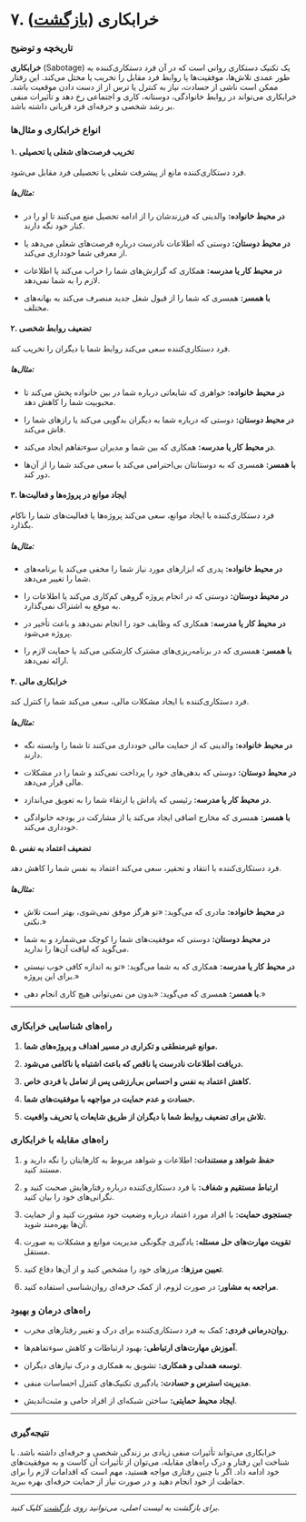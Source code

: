 # **۷. خرابکاری** ([بازگشت](README.md))

### **تاریخچه و توضیح**

**خرابکاری** (Sabotage) یک تکنیک دستکاری روانی است که در آن فرد دستکاری‌کننده به طور عمدی تلاش‌ها، موفقیت‌ها یا روابط فرد مقابل را تخریب یا مختل می‌کند. این رفتار ممکن است ناشی از حسادت، نیاز به کنترل یا ترس از از دست دادن موقعیت باشد. خرابکاری می‌تواند در روابط خانوادگی، دوستانه، کاری و اجتماعی رخ دهد و تأثیرات منفی بر رشد شخصی و حرفه‌ای فرد قربانی داشته باشد.

### **انواع خرابکاری و مثال‌ها**

#### **۱. تخریب فرصت‌های شغلی یا تحصیلی**

فرد دستکاری‌کننده مانع از پیشرفت شغلی یا تحصیلی فرد مقابل می‌شود.

##### **مثال‌ها:**

- **در محیط خانواده:** والدینی که فرزندشان را از ادامه تحصیل منع می‌کنند تا او را در کنار خود نگه دارند.

- **در محیط دوستان:** دوستی که اطلاعات نادرست درباره فرصت‌های شغلی می‌دهد یا از معرفی شما خودداری می‌کند.

- **در محیط کار یا مدرسه:** همکاری که گزارش‌های شما را خراب می‌کند یا اطلاعات لازم را به شما نمی‌دهد.

- **با همسر:** همسری که شما را از قبول شغل جدید منصرف می‌کند به بهانه‌های مختلف.

#### **۲. تضعیف روابط شخصی**

فرد دستکاری‌کننده سعی می‌کند روابط شما با دیگران را تخریب کند.

##### **مثال‌ها:**

- **در محیط خانواده:** خواهری که شایعاتی درباره شما در بین خانواده پخش می‌کند تا محبوبیت شما را کاهش دهد.

- **در محیط دوستان:** دوستی که درباره شما به دیگران بدگویی می‌کند یا رازهای شما را فاش می‌کند.

- **در محیط کار یا مدرسه:** همکاری که بین شما و مدیران سوءتفاهم ایجاد می‌کند.

- **با همسر:** همسری که به دوستانتان بی‌احترامی می‌کند یا سعی می‌کند شما را از آن‌ها دور کند.

#### **۳. ایجاد موانع در پروژه‌ها و فعالیت‌ها**

فرد دستکاری‌کننده با ایجاد موانع، سعی می‌کند پروژه‌ها یا فعالیت‌های شما را ناکام بگذارد.

##### **مثال‌ها:**

- **در محیط خانواده:** پدری که ابزارهای مورد نیاز شما را مخفی می‌کند یا برنامه‌های شما را تغییر می‌دهد.

- **در محیط دوستان:** دوستی که در انجام پروژه گروهی کم‌کاری می‌کند یا اطلاعات را به موقع به اشتراک نمی‌گذارد.

- **در محیط کار یا مدرسه:** همکاری که وظایف خود را انجام نمی‌دهد و باعث تأخیر در پروژه می‌شود.

- **با همسر:** همسری که در برنامه‌ریزی‌های مشترک کارشکنی می‌کند یا حمایت لازم را ارائه نمی‌دهد.

#### **۴. خرابکاری مالی**

فرد دستکاری‌کننده با ایجاد مشکلات مالی، سعی می‌کند شما را کنترل کند.

##### **مثال‌ها:**

- **در محیط خانواده:** والدینی که از حمایت مالی خودداری می‌کنند تا شما را وابسته نگه دارند.

- **در محیط دوستان:** دوستی که بدهی‌های خود را پرداخت نمی‌کند و شما را در مشکلات مالی قرار می‌دهد.

- **در محیط کار یا مدرسه:** رئیسی که پاداش یا ارتقاء شما را به تعویق می‌اندازد.

- **با همسر:** همسری که مخارج اضافی ایجاد می‌کند یا از مشارکت در بودجه خانوادگی خودداری می‌کند.

#### **۵. تضعیف اعتماد به نفس**

فرد دستکاری‌کننده با انتقاد و تحقیر، سعی می‌کند اعتماد به نفس شما را کاهش دهد.

##### **مثال‌ها:**

- **در محیط خانواده:** مادری که می‌گوید: «تو هرگز موفق نمی‌شوی، بهتر است تلاش نکنی.»

- **در محیط دوستان:** دوستی که موفقیت‌های شما را کوچک می‌شمارد و به شما می‌گوید که لیاقت آن‌ها را ندارید.

- **در محیط کار یا مدرسه:** همکاری که به شما می‌گوید: «تو به اندازه کافی خوب نیستی برای این پروژه.»

- **با همسر:** همسری که می‌گوید: «بدون من نمی‌توانی هیچ کاری انجام دهی.»

---

### **راه‌های شناسایی خرابکاری**

1. **موانع غیرمنطقی و تکراری در مسیر اهداف و پروژه‌های شما.**

2. **دریافت اطلاعات نادرست یا ناقص که باعث اشتباه یا ناکامی می‌شود.**

3. **کاهش اعتماد به نفس و احساس بی‌ارزشی پس از تعامل با فردی خاص.**

4. **حسادت و عدم حمایت در مواجهه با موفقیت‌های شما.**

5. **تلاش برای تضعیف روابط شما با دیگران از طریق شایعات یا تحریف واقعیت.**

### **راه‌های مقابله با خرابکاری**

1. **حفظ شواهد و مستندات:** اطلاعات و شواهد مربوط به کارهایتان را نگه دارید و مستند کنید.

2. **ارتباط مستقیم و شفاف:** با فرد دستکاری‌کننده درباره رفتارهایش صحبت کنید و نگرانی‌های خود را بیان کنید.

3. **جستجوی حمایت:** با افراد مورد اعتماد درباره وضعیت خود مشورت کنید و از حمایت آن‌ها بهره‌مند شوید.

4. **تقویت مهارت‌های حل مسئله:** یادگیری چگونگی مدیریت موانع و مشکلات به صورت مستقل.

5. **تعیین مرزها:** مرزهای خود را مشخص کنید و از آن‌ها دفاع کنید.

6. **مراجعه به مشاور:** در صورت لزوم، از کمک حرفه‌ای روان‌شناسی استفاده کنید.

### **راه‌های درمان و بهبود**

- **روان‌درمانی فردی:** کمک به فرد دستکاری‌کننده برای درک و تغییر رفتارهای مخرب.

- **آموزش مهارت‌های ارتباطی:** بهبود ارتباطات و کاهش سوءتفاهم‌ها.

- **توسعه همدلی و همکاری:** تشویق به همکاری و درک نیازهای دیگران.

- **مدیریت استرس و حسادت:** یادگیری تکنیک‌های کنترل احساسات منفی.

- **ایجاد محیط حمایتی:** ساختن شبکه‌ای از افراد حامی و مثبت‌اندیش.

---

### **نتیجه‌گیری**

خرابکاری می‌تواند تأثیرات منفی زیادی بر زندگی شخصی و حرفه‌ای داشته باشد. با شناخت این رفتار و درک راه‌های مقابله، می‌توان از تأثیرات آن کاست و به موفقیت‌های خود ادامه داد. اگر با چنین رفتاری مواجه هستید، مهم است که اقدامات لازم را برای حفاظت از خود انجام دهید و در صورت نیاز از حمایت حرفه‌ای بهره ببرید.

---

_برای بازگشت به لیست اصلی، می‌توانید روی [بازگشت](README.md) کلیک کنید._
